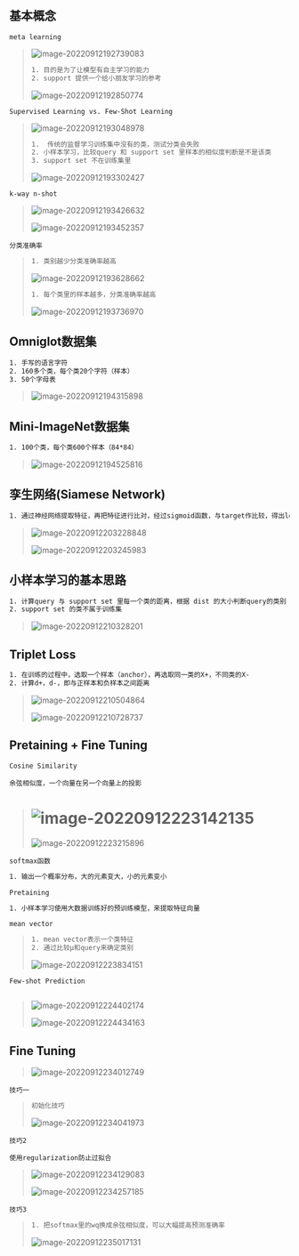 

## 基本概念

`meta learning`

> ![image-20220912192739083](F:\Typora\论文\0.小样本学习基本概念.assets\image-20220912192739083.png)
>
> ```tex
> 1. 目的是为了让模型有自主学习的能力
> 2. support 提供一个给小朋友学习的参考
> ```
>
> ![image-20220912192850774](F:\Typora\论文\0.小样本学习基本概念.assets\image-20220912192850774.png)



`Supervised Learning vs. Few-Shot Learning`

> ![image-20220912193048978](F:\Typora\论文\0.小样本学习基本概念.assets\image-20220912193048978.png)
>
> ```tex
> 1.  传统的监督学习训练集中没有的类，测试分类会失败
> 2. 小样本学习，比较query 和 support set 里样本的相似度判断是不是该类
> 3. support set 不在训练集里
> ```
>
> ![image-20220912193302427](F:\Typora\论文\0.小样本学习基本概念.assets\image-20220912193302427.png)

`k-way n-shot`

> ![image-20220912193426632](F:\Typora\论文\0.小样本学习基本概念.assets\image-20220912193426632.png)
>
> ![image-20220912193452357](F:\Typora\论文\0.小样本学习基本概念.assets\image-20220912193452357.png)

`分类准确率`

> ```tex
> 1. 类别越少分类准确率越高
> ```
>
> ![image-20220912193628662](F:\Typora\论文\0.小样本学习基本概念.assets\image-20220912193628662.png)
>
> ```tex
> 1. 每个类里的样本越多，分类准确率越高
> ```
>
> ![image-20220912193736970](F:\Typora\论文\0.小样本学习基本概念.assets\image-20220912193736970.png)



## Omniglot数据集

```tex
1. 手写的语言字符
2. 160多个类，每个类20个字符（样本）
3. 50个字母表
```

> ![image-20220912194315898](F:\Typora\论文\0.小样本学习基本概念.assets\image-20220912194315898.png)

## Mini-ImageNet数据集

```tex
1. 100个类，每个类600个样本（84*84）
```

> ![image-20220912194525816](F:\Typora\论文\0.小样本学习基本概念.assets\image-20220912194525816.png)



## 孪生网络(Siamese Network)

```tex
1. 通过神经网络提取特征，再把特征进行比对，经过sigmoid函数，与target作比较，得出loss反过来更新网络
```

> ![image-20220912203228848](F:\Typora\论文\0.小样本学习基本概念.assets\image-20220912203228848.png)
>
> ![image-20220912203245983](F:\Typora\论文\0.小样本学习基本概念.assets\image-20220912203245983.png)



## 小样本学习的基本思路

```tex
1. 计算query 与 support set 里每一个类的距离，根据 dist 的大小判断query的类别
2. support set 的类不属于训练集
```

> ![image-20220912210328201](F:\Typora\论文\0.小样本学习基本概念.assets\image-20220912210328201.png)

## Triplet Loss

```tex
1. 在训练的过程中，选取一个样本（anchor），再选取同一类的X+，不同类的X-
2. 计算d+，d-，即与正样本和负样本之间距离
```

> ![image-20220912210504864](F:\Typora\论文\0.小样本学习基本概念.assets\image-20220912210504864.png)
>
> ![image-20220912210728737](F:\Typora\论文\0.小样本学习基本概念.assets\image-20220912210728737.png)

## Pretaining + Fine Tuning 

`Cosine Similarity`

```
余弦相似度，一个向量在另一个向量上的投影
```

> # ![image-20220912223142135](F:\Typora\论文\0.小样本学习基本概念.assets\image-20220912223142135.png)
>
> ![image-20220912223215896](F:\Typora\论文\0.小样本学习基本概念.assets\image-20220912223215896.png)

`softmax函数`

```tex
1. 输出一个概率分布，大的元素变大，小的元素变小
```

`Pretaining`

```tex
1. 小样本学习使用大数据训练好的预训练模型，来提取特征向量
```

`mean vector`

> ```tex
> 1. mean vector表示一个类特征
> 2. 通过比较μ和query来确定类别
> ```
>
> ![image-20220912223834151](F:\Typora\论文\0.小样本学习基本概念.assets\image-20220912223834151.png)

`Few-shot Prediction`

```

```

> ![image-20220912224402174](F:\Typora\论文\0.小样本学习基本概念.assets\image-20220912224402174.png)
>
> ![image-20220912224434163](F:\Typora\论文\0.小样本学习基本概念.assets\image-20220912224434163.png)

## Fine Tuning 

> ![image-20220912234012749](F:\Typora\论文\0.小样本学习基本概念.assets\image-20220912234012749.png)
>
> 

`技巧一`

> ```tex
> 初始化技巧
> ```
>
> ![image-20220912234041973](F:\Typora\论文\0.小样本学习基本概念.assets\image-20220912234041973.png)

`技巧2`

```
使用regularization防止过拟合
```

>  ![image-20220912234129083](F:\Typora\论文\0.小样本学习基本概念.assets\image-20220912234129083.png)
>
> ![image-20220912234257185](F:\Typora\论文\0.小样本学习基本概念.assets\image-20220912234257185.png)

`技巧3`

> ```tex
> 1. 把softmax里的wq换成余弦相似度，可以大幅提高预测准确率
> ```
>
> ![image-20220912235017131](F:\Typora\论文\0.小样本学习基本概念.assets\image-20220912235017131.png)
